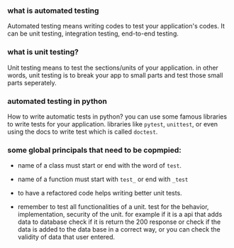 ### what is automated testing
Automated testing means writing codes to test your application's codes. It can be unit testing, integration testing, end-to-end testing.


### what is unit testing?
Unit testing means to test the sections/units of your application. in other words, unit testing is to break your app to small parts and test those small parts seperately.


### automated testing in python
How to write automatic tests in python? you can use some famous libraries to write tests for your application. libraries like `pytest`, `unittest`, or even using the docs to write test which is called `doctest`.


### some global principals that need to be copmpied:
- name of a class must start or end with the word of `test`.

-  name of a function must start with `test_` or end with `_test`

- to have a refactored code helps writing better unit tests.

- remember to test all functionalities of a unit. test for the behavior, implementation, security of the unit. for example if it is a api that adds data to database check if it is return the 200 response or check if the data is added to the data base in a correct way, or you can check the validity of data that user entered.

